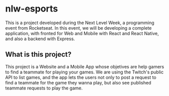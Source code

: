 # nlw-esports
This is a project developed during the Next Level Week, a programming event from Rocketseat. In this event, we will be developing a complete application, with fronted for Web and Mobile with React and React Native, and also a backend with Express.

## What is this project?
This project is a Website and a Mobile App whose objetives are help gamers to find a teammate for playing your games. We are using the Twitch's public API to list games, and the app lets the users not only to post a request to find a teammate for the game they wanna play, but also see published teammate requests to play the game.

